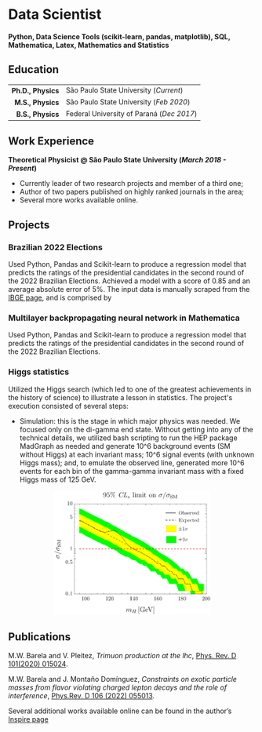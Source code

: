 # Data Scientist

#### Python, Data Science Tools (scikit-learn, pandas, matplotlib), SQL, Mathematica, Latex, Mathematics and Statistics

## Education
<table style="border-collapse: collapse;">
  <tr>
    <th style="text-align: right; border: none;">Ph.D., Physics</th>
    <td> São Paulo State University (<i>Current</i>)</td>
  </tr>
  <tr>
    <th style="text-align: right; border: none;">M.S., Physics</th>
    <td> São Paulo State University (<i>Feb 2020</i>)</td>
  </tr>
  <tr>
    <th style="text-align: right; border: none;">B.S., Physics</th>
    <td> Federal University of Paraná (<i>Dec 2017</i>)</td>
  </tr>
</table>

## Work Experience
**Theoretical Physicist @ São Paulo State University (_March 2018 - Present_)**
- Currently leader of two research projects and member of a third one;
- Author of two papers published on highly ranked journals in the area;
- Several more works available online.

## Projects

### Brazilian 2022 Elections

Used Python, Pandas and Scikit-learn to produce a regression model that predicts the ratings of the presidential candidates in the second round of the 2022 Brazilian Elections. Achieved a model with a score of 0.85 and an average absolute error of 5%. The input data is manually scraped from the [IBGE page](https://www.ibge.gov.br/estatisticas/downloads-estatisticas.html), and is comprised by 

### Multilayer backpropagating neural network in Mathematica

Used Python, Pandas and Scikit-learn to produce a regression model that predicts the ratings of the presidential candidates in the second round of the 2022 Brazilian Elections. 

### Higgs statistics

Utilized the Higgs search (which led to one of the greatest achievements in the history of science) to illustrate a lesson in statistics. The project's execution consisted of several steps:
  - Simulation: this is the stage in which major physics was needed. We focused only on the di-gamma end state. Without getting into any of the technical details, we utilized bash scripting to run the HEP package MadGraph as needed and generate 10^6 background events (SM without Higgs) at each invariant mass; 10^6 signal events (with unknown Higgs mass); and, to emulate the observed line, generated more 10^6 events for each bin of the gamma-gamma invariant mass with a fixed Higgs mass of 125 GeV. 


<p align="center">
  <img src="https://github.com/betobarela/webpage/blob/main/assets/img/Higgs_Money_Plot.png?raw=true" width="64%" />
</p>

## Publications
M.W. Barela and V. Pleitez, _Trimuon production at the lhc_, [Phys. Rev. D 101(2020) 015024](https://doi.org/10.1103/PhysRevD.101.015024).

M.W. Barela and J. Montaño Domínguez, _Constraints on exotic particle masses
from flavor violating charged lepton decays and the role of interference_, [Phys.Rev. D 106 (2022) 055013](https://doi.org/10.1103/PhysRevD.106.055013).

Several additional works available online can be found in the author’s [Inspire page](https://inspirehep.net/authors/1983519)

